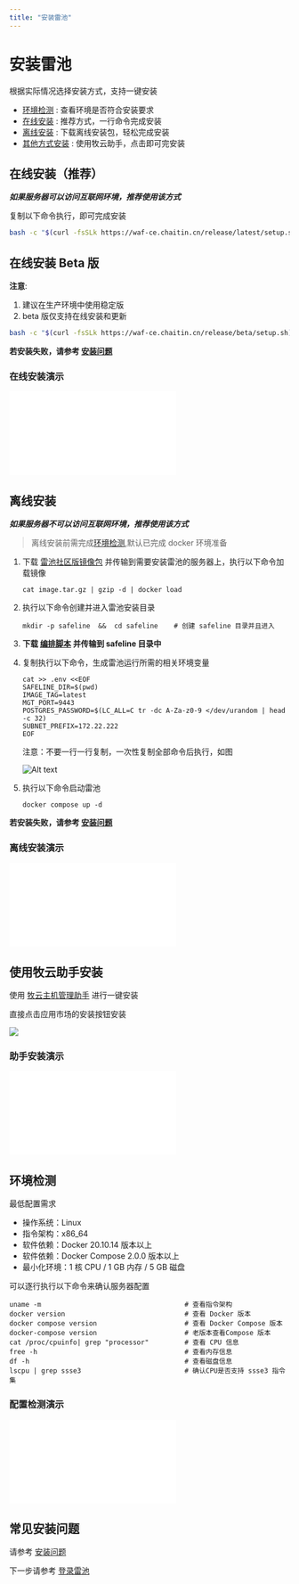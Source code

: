 ```yaml
---
title: "安装雷池"
---
```


# 安装雷池

根据实际情况选择安装方式，支持一键安装

- [环境检测](#环境检测) : 查看环境是否符合安装要求
- [在线安装](#在线安装) : 推荐方式，一行命令完成安装
- [离线安装](#离线安装) : 下载离线安装包，轻松完成安装
- [其他方式安装](#使用牧云助手安装) : 使用牧云助手，点击即可完安装

## 在线安装（推荐）

**_如果服务器可以访问互联网环境，推荐使用该方式_**

复制以下命令执行，即可完成安装

```sh
bash -c "$(curl -fsSLk https://waf-ce.chaitin.cn/release/latest/setup.sh)"
```

## 在线安装 Beta 版

**注意**:

1. 建议在生产环境中使用稳定版
2. beta 版仅支持在线安装和更新

```sh
bash -c "$(curl -fsSLk https://waf-ce.chaitin.cn/release/beta/setup.sh)"
```

**若安装失败，请参考 [安装问题](/faq/install)**

### 在线安装演示

<iframe src="//player.bilibili.com/player.html?aid=236214137&bvid=BV1Je411f7hQ&cid=1339636220&p=1&autoplay=0" scrolling="no" border="0" frameBorder="no" framespacing="0" allowFullScreen='{true}'
style={{ width: '100%', height: '350px' }}
> 
</iframe>

## 离线安装

**_如果服务器不可以访问互联网环境，推荐使用该方式_**

> 离线安装前需完成[环境检测](#环境检测),默认已完成 docker 环境准备

1. 下载 [雷池社区版镜像包](https://demo.waf-ce.chaitin.cn/image.tar.gz) 并传输到需要安装雷池的服务器上，执行以下命令加载镜像

   ```shell
   cat image.tar.gz | gzip -d | docker load
   ```

2. 执行以下命令创建并进入雷池安装目录

   ```shell
   mkdir -p safeline  &&  cd safeline    # 创建 safeline 目录并且进入
   ```

3. **下载 [编排脚本](https://waf-ce.chaitin.cn/release/latest/compose.yaml) 并传输到 safeline 目录中**

4. 复制执行以下命令，生成雷池运行所需的相关环境变量

   ```shell
   cat >> .env <<EOF
   SAFELINE_DIR=$(pwd)
   IMAGE_TAG=latest
   MGT_PORT=9443
   POSTGRES_PASSWORD=$(LC_ALL=C tr -dc A-Za-z0-9 </dev/urandom | head -c 32)
   SUBNET_PREFIX=172.22.222
   EOF
   ```

   注意：不要一行一行复制，一次性复制全部命令后执行，如图

   ![Alt text](/images/docs/guide_install/env_bash.png)

5. 执行以下命令启动雷池

   ```shell
   docker compose up -d
   ```

**若安装失败，请参考 [安装问题](/faq/install)**

### 离线安装演示

<iframe src="//player.bilibili.com/player.html?aid=278701847&bvid=BV1gw411P7om&cid=1339618895&p=1&autoplay=0" scrolling="no" border="0" frameBorder="no" framespacing="0" allowFullScreen='{true}'
style={{ width: '100%', height: '350px' }}
> 
</iframe>

## 使用牧云助手安装

使用 [牧云主机管理助手](https://collie.chaitin.cn/) 进行一键安装

直接点击应用市场的安装按钮安装

![](/images/docs/guide_install/collie_apps.png)

### 助手安装演示

<iframe src="//player.bilibili.com/player.html?aid=613778738&bvid=BV1sh4y1t7Pk&cid=1134834926&p=1&autoplay=0"  scrolling="no" border="0" frameBorder="no" framespacing="0" allowFullScreen="{true}"
style={{ width: '100%', height: '350px' }}
> </iframe>

## 环境检测

最低配置需求

- 操作系统：Linux
- 指令架构：x86_64
- 软件依赖：Docker 20.10.14 版本以上
- 软件依赖：Docker Compose 2.0.0 版本以上
- 最小化环境：1 核 CPU / 1 GB 内存 / 5 GB 磁盘

可以逐行执行以下命令来确认服务器配置

```shell
uname -m                                    # 查看指令架构
docker version                              # 查看 Docker 版本
docker compose version                      # 查看 Docker Compose 版本
docker-compose version                      # 老版本查看Compose 版本
cat /proc/cpuinfo| grep "processor"         # 查看 CPU 信息
free -h                                     # 查看内存信息
df -h                                       # 查看磁盘信息
lscpu | grep ssse3                          # 确认CPU是否支持 ssse3 指令集
```

### 配置检测演示

<iframe src="//player.bilibili.com/player.html?aid=918634668&bvid=BV1Uu4y1L7Ko&cid=1339439164&p=1&autoplay=0" scrolling="no" border="0" frameBorder="no" framespacing="0" allowFullScreen='{true}'
style={{ width: '100%', height: '350px' }}
></iframe>

## 常见安装问题

请参考 [安装问题](/faq/install)

下一步请参考 [登录雷池](/guide/login)
